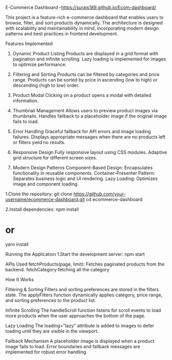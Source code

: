 E-Commerce Dashboard -https://surajs189.github.io/Ecom-dashboard/

This project is a feature-rich e-commerce dashboard that enables users to browse, filter, and sort products dynamically. The architecture is designed with scalability and maintainability in mind, incorporating modern design patterns and best practices in frontend development.


Features Implemented

1. Dynamic Product Listing
Products are displayed in a grid format with pagination and infinite scrolling.
Lazy loading is implemented for images to optimize performance.

2. Filtering and Sorting
Products can be filtered by categories and price range.
Products can be sorted by price in ascending (low to high) or descending (high to low) order.

3. Product Modal
Clicking on a product opens a modal with detailed information.

4. Thumbnail Management
Allows users to preview product images via thumbnails.
Handles fallback to a placeholder image if the original image fails to load.

5. Error Handling
Graceful fallback for API errors and image loading failures.
Displays appropriate messages when there are no products left or filters yield no results.

6. Responsive Design
Fully responsive layout using CSS modules.
Adaptive grid structure for different screen sizes.

7. Modern Design Patterns
Component-Based Design: Encapsulates functionality in reusable components.
Container-Presenter Pattern: Separates business logic and UI rendering.
Lazy Loading: Optimizes image and component loading.



1.Clone the repository:
git clone https://github.com/your-username/ecommerce-dashboard.git
cd ecommerce-dashboard

2.Install dependencies:
npm install
# or
yarn install

Running the Application
1.Start the development server: 
  npm start

APIs Used
fetchProducts(page, limit): Fetches paginated products from the backend.
fetchCategory:fetching all the category

How It Works

Filtering & Sorting
Filters and sorting preferences are stored in the filters state.
The applyFilters function dynamically applies category, price range, and sorting preferences to the product list.

Infinite Scrolling
The handleScroll function listens for scroll events to load more products when the user approaches the bottom of the page.

Lazy Loading
The loading="lazy" attribute is added to images to defer loading until they are visible in the viewport.

Fallback Mechanism
A placeholder image is displayed when a product image fails to load.
Error boundaries and fallback messages are implemented for robust error handling.
